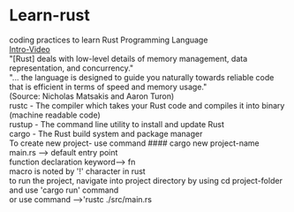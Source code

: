 # Learn-rust
coding practices to learn Rust Programming Language
<br>
[Intro-Video](https://www.freecodecamp.org/news/rust-in-replit/)
<br>
"[Rust] deals with low-level details of memory management, data representation, and concurrency."
<br>
"... the language is designed to guide you naturally towards reliable code that is efficient in terms of speed and memory usage."
<br>
(Source: Nicholas Matsakis and Aaron Turon)
<br>
rustc - The compiler which takes your Rust code and compiles it into binary (machine readable code)
<br>
rustup - The command line utility to install and update Rust
<br>
cargo - The Rust build system and package manager
<br>
To create new project- use command #### cargo new project-name
<br>
main.rs --> default entry point
<br>
function declaration keyword--> fn
<br>
macro is noted by '!' character in rust
<br>
to run the project, navigate into project directory by using cd project-folder
and use 'cargo run' command
<br>
or use command -->'rustc ./src/main.rs
